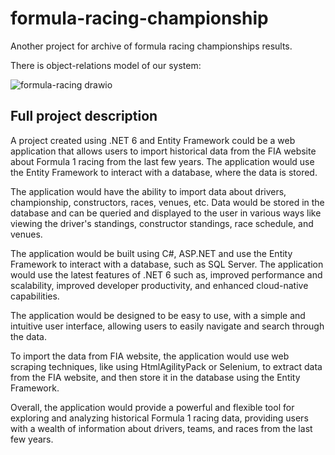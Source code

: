 # formula-racing-championship
Another project for archive of formula racing championships results.

There is object-relations model of our system:

![formula-racing drawio](https://user-images.githubusercontent.com/36825550/182944364-81e722dc-0f66-432b-91fc-b904429e55a8.png)

## Full project description
A project created using .NET 6 and Entity Framework could be a web application that allows users to import historical data from the FIA website about Formula 1 racing from the last few years. The application would use the Entity Framework to interact with a database, where the data is stored.

The application would have the ability to import data about drivers, championship, constructors, races, venues, etc. Data would be stored in the database and can be queried and displayed to the user in various ways like viewing the driver's standings, constructor standings, race schedule, and venues.

The application would be built using C#, ASP.NET and use the Entity Framework to interact with a database, such as SQL Server. The application would use the latest features of .NET 6 such as, improved performance and scalability, improved developer productivity, and enhanced cloud-native capabilities.

The application would be designed to be easy to use, with a simple and intuitive user interface, allowing users to easily navigate and search through the data.

To import the data from FIA website, the application would use web scraping techniques, like using HtmlAgilityPack or Selenium, to extract data from the FIA website, and then store it in the database using the Entity Framework.

Overall, the application would provide a powerful and flexible tool for exploring and analyzing historical Formula 1 racing data, providing users with a wealth of information about drivers, teams, and races from the last few years.
